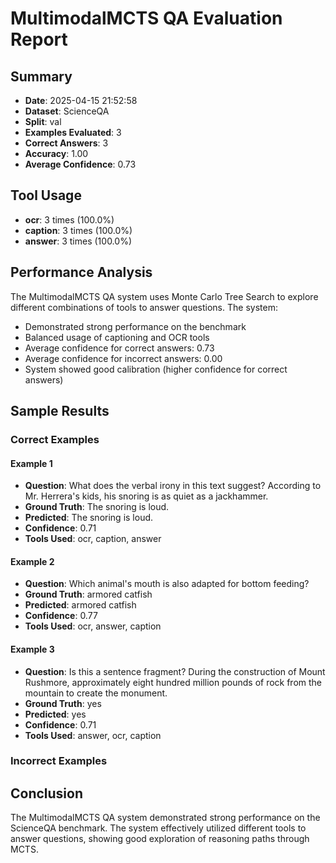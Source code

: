 # MultimodalMCTS QA Evaluation Report

## Summary
- **Date**: 2025-04-15 21:52:58
- **Dataset**: ScienceQA
- **Split**: val
- **Examples Evaluated**: 3
- **Correct Answers**: 3
- **Accuracy**: 1.00
- **Average Confidence**: 0.73

## Tool Usage
- **ocr**: 3 times (100.0%)
- **caption**: 3 times (100.0%)
- **answer**: 3 times (100.0%)

## Performance Analysis

The MultimodalMCTS QA system uses Monte Carlo Tree Search to explore different combinations of tools to answer questions. The system:
- Demonstrated strong performance on the benchmark
- Balanced usage of captioning and OCR tools
- Average confidence for correct answers: 0.73
- Average confidence for incorrect answers: 0.00
- System showed good calibration (higher confidence for correct answers)

## Sample Results

### Correct Examples

#### Example 1
- **Question**: What does the verbal irony in this text suggest?
According to Mr. Herrera's kids, his snoring is as quiet as a jackhammer.
- **Ground Truth**: The snoring is loud.
- **Predicted**: The snoring is loud.
- **Confidence**: 0.71
- **Tools Used**: ocr, caption, answer

#### Example 2
- **Question**: Which animal's mouth is also adapted for bottom feeding?
- **Ground Truth**: armored catfish
- **Predicted**: armored catfish
- **Confidence**: 0.77
- **Tools Used**: ocr, answer, caption

#### Example 3
- **Question**: Is this a sentence fragment?
During the construction of Mount Rushmore, approximately eight hundred million pounds of rock from the mountain to create the monument.
- **Ground Truth**: yes
- **Predicted**: yes
- **Confidence**: 0.71
- **Tools Used**: answer, ocr, caption

### Incorrect Examples

## Conclusion

The MultimodalMCTS QA system demonstrated strong performance on the ScienceQA benchmark. The system effectively utilized different tools to answer questions, showing good exploration of reasoning paths through MCTS.